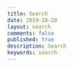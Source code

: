 ```yaml
---
title: Search
date: 2019-10-20
layout: search
comments: false
published: true
description: Search
keywords: search
---
```

